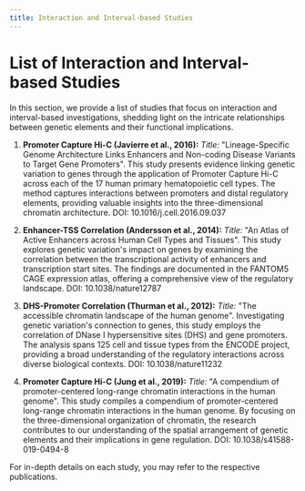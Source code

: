 ```yaml
---
title: Interaction and Interval-based Studies
---
```


# List of Interaction and Interval-based Studies

In this section, we provide a list of studies that focus on interaction and interval-based investigations, shedding light on the intricate relationships between genetic elements and their functional implications.

1. **Promoter Capture Hi-C (Javierre et al., 2016):**
   _Title:_ "Lineage-Specific Genome Architecture Links Enhancers and Non-coding Disease Variants to Target Gene Promoters".
   This study presents evidence linking genetic variation to genes through the application of Promoter Capture Hi-C across each of the 17 human primary hematopoietic cell types. The method captures interactions between promoters and distal regulatory elements, providing valuable insights into the three-dimensional chromatin architecture. DOI: 10.1016/j.cell.2016.09.037

2. **Enhancer-TSS Correlation (Andersson et al., 2014):**
   _Title:_ "An Atlas of Active Enhancers across Human Cell Types and Tissues".
   This study explores genetic variation's impact on genes by examining the correlation between the transcriptional activity of enhancers and transcription start sites. The findings are documented in the FANTOM5 CAGE expression atlas, offering a comprehensive view of the regulatory landscape. DOI: 10.1038/nature12787

3. **DHS-Promoter Correlation (Thurman et al., 2012):**
   _Title:_ "The accessible chromatin landscape of the human genome".
   Investigating genetic variation's connection to genes, this study employs the correlation of DNase I hypersensitive sites (DHS) and gene promoters. The analysis spans 125 cell and tissue types from the ENCODE project, providing a broad understanding of the regulatory interactions across diverse biological contexts. DOI: 10.1038/nature11232

4. **Promoter Capture Hi-C (Jung et al., 2019):**
   _Title:_ "A compendium of promoter-centered long-range chromatin interactions in the human genome".
   This study compiles a compendium of promoter-centered long-range chromatin interactions in the human genome. By focusing on the three-dimensional organization of chromatin, the research contributes to our understanding of the spatial arrangement of genetic elements and their implications in gene regulation. DOI: 10.1038/s41588-019-0494-8

For in-depth details on each study, you may refer to the respective publications.
